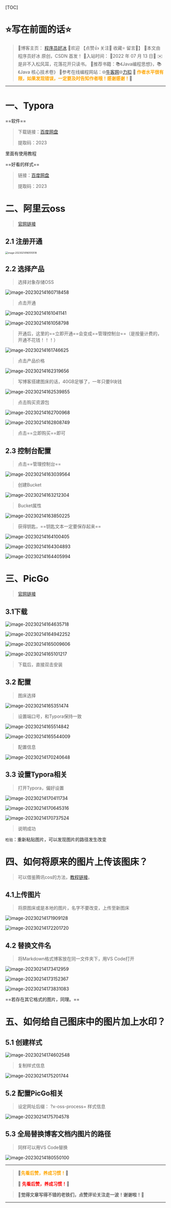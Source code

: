 [TOC]

# ⭐️写在前面的话⭐️

> 📒博客主页： [程序员好冰](https://blog.csdn.net/m0_67689541?spm=1011.2124.3001.5343)
> 🎉欢迎 【点赞👍 关注🔎 收藏⭐️ 留言📝】
> 📌本文由 程序员好冰 原创，CSDN 首发！
> 📆入站时间： 🌴2022 年 07 月 13 日🌴
> ✉️ 是非不入松风耳，花落花开只读书。
> 💭推荐书籍：📚《Java编程思想》，📚《Java 核心技术卷》
> 💬参考在线编程网站：🌐[牛客网](https://www.nowcoder.com/)🌐[力扣](https://leetcode.cn/)
> 🍭<strong><font color = orange> 作者水平很有限，如果发现错误，一定要及时告知作者哦！感谢感谢！</font></strong>🍭

--- ---



# 一、Typora

==软件==

> 下载链接：[百度网盘](https://pan.baidu.com/s/1mr9hTn55i3UgTi0GX-Kblg)
>
> 提取码：2023

里面有使用教程

==好看的样式==

> 链接：[百度网盘](https://pan.baidu.com/s/15JfSPpyAKKc8C3B2_QA_1Q)
>
> 提取码：2023

# 二、阿里云oss

>  [官网链接](https://www.aliyun.com/)

## 2.1 注册开通

<img src="https://haobin-001.oss-cn-hangzhou.aliyuncs.com/imgs-for-typora/image-20230214160510518.png?x-oss-process=image/auto-orient,1/quality,q_90/watermark,text_56iL5bqP5ZGY5aW95Yaw,type_ZmFuZ3poZW5na2FpdGk,color_fef6f0,size_30,shadow_100,g_se,x_10,y_10" alt="image-20230214160510518" style="zoom: 50%;" />



## 2.2 选择产品

> 选择对象存储OSS

![image-20230214160718458](https://haobin-001.oss-cn-hangzhou.aliyuncs.com/imgs-for-typora/image-20230214160718458.png?x-oss-process=image/auto-orient,1/quality,q_90/watermark,text_56iL5bqP5ZGY5aW95Yaw,type_ZmFuZ3poZW5na2FpdGk,color_fef6f0,size_30,shadow_100,g_se,x_10,y_10)

> 点击开通

![image-20230214161041141](https://haobin-001.oss-cn-hangzhou.aliyuncs.com/imgs-for-typora/image-20230214161041141.png?x-oss-process=image/auto-orient,1/quality,q_90/watermark,text_56iL5bqP5ZGY5aW95Yaw,type_ZmFuZ3poZW5na2FpdGk,color_fef6f0,size_30,shadow_100,g_se,x_10,y_10)



![image-20230214161058798](https://haobin-001.oss-cn-hangzhou.aliyuncs.com/imgs-for-typora/image-20230214161058798.png?x-oss-process=image/auto-orient,1/quality,q_90/watermark,text_56iL5bqP5ZGY5aW95Yaw,type_ZmFuZ3poZW5na2FpdGk,color_fef6f0,size_30,shadow_100,g_se,x_10,y_10)



> 开通后，这里的==立即开通==会变成==管理控制台==（是按量计费的，开通不花钱！！！）

![image-20230214161746625](https://haobin-001.oss-cn-hangzhou.aliyuncs.com/imgs-for-typora/image-20230214161746625.png?x-oss-process=image/auto-orient,1/quality,q_90/watermark,text_56iL5bqP5ZGY5aW95Yaw,type_ZmFuZ3poZW5na2FpdGk,color_fef6f0,size_30,shadow_100,g_se,x_10,y_10)

> 点击产品价格

![image-20230214162319656](https://haobin-001.oss-cn-hangzhou.aliyuncs.com/imgs-for-typora/image-20230214162319656.png?x-oss-process=image/auto-orient,1/quality,q_90/watermark,text_56iL5bqP5ZGY5aW95Yaw,type_ZmFuZ3poZW5na2FpdGk,color_fef6f0,size_30,shadow_100,g_se,x_10,y_10)

> 写博客搭建图床的话，40GB足够了，一年只要9块钱

![image-20230214162539855](https://haobin-001.oss-cn-hangzhou.aliyuncs.com/imgs-for-typora/image-20230214162539855.png?x-oss-process=image/auto-orient,1/quality,q_90/watermark,text_56iL5bqP5ZGY5aW95Yaw,type_ZmFuZ3poZW5na2FpdGk,color_fef6f0,size_30,shadow_100,g_se,x_10,y_10)

> 点击购买资源包

![image-20230214162700968](https://haobin-001.oss-cn-hangzhou.aliyuncs.com/imgs-for-typora/image-20230214162700968.png?x-oss-process=image/auto-orient,1/quality,q_90/watermark,text_56iL5bqP5ZGY5aW95Yaw,type_ZmFuZ3poZW5na2FpdGk,color_fef6f0,size_30,shadow_100,g_se,x_10,y_10)

![image-20230214162808749](https://haobin-001.oss-cn-hangzhou.aliyuncs.com/imgs-for-typora/image-20230214162808749.png?x-oss-process=image/auto-orient,1/quality,q_90/watermark,text_56iL5bqP5ZGY5aW95Yaw,type_ZmFuZ3poZW5na2FpdGk,color_fef6f0,size_30,shadow_100,g_se,x_10,y_10)



> 点击==立即购买==即可



## 2.3 控制台配置

> 点击==管理控制台==

![image-20230214163039564](https://haobin-001.oss-cn-hangzhou.aliyuncs.com/imgs-for-typora/image-20230214163039564.png?x-oss-process=image/auto-orient,1/quality,q_90/watermark,text_56iL5bqP5ZGY5aW95Yaw,type_ZmFuZ3poZW5na2FpdGk,color_fef6f0,size_30,shadow_100,g_se,x_10,y_10)



> 创建Bucket

![image-20230214163212304](https://haobin-001.oss-cn-hangzhou.aliyuncs.com/imgs-for-typora/image-20230214163212304.png?x-oss-process=image/auto-orient,1/quality,q_90/watermark,text_56iL5bqP5ZGY5aW95Yaw,type_ZmFuZ3poZW5na2FpdGk,color_fef6f0,size_30,shadow_100,g_se,x_10,y_10)

> Bucket属性

![image-20230214163850225](https://haobin-001.oss-cn-hangzhou.aliyuncs.com/imgs-for-typora/image-20230214163850225.png?x-oss-process=image/auto-orient,1/quality,q_90/watermark,text_56iL5bqP5ZGY5aW95Yaw,type_ZmFuZ3poZW5na2FpdGk,color_fef6f0,size_30,shadow_100,g_se,x_10,y_10)





> 获得钥匙，==钥匙文本一定要保存起来==

![image-20230214164100405](https://haobin-001.oss-cn-hangzhou.aliyuncs.com/imgs-for-typora/image-20230214164100405.png?x-oss-process=image/auto-orient,1/quality,q_90/watermark,text_56iL5bqP5ZGY5aW95Yaw,type_ZmFuZ3poZW5na2FpdGk,color_fef6f0,size_30,shadow_100,g_se,x_10,y_10)



![image-20230214164304893](https://haobin-001.oss-cn-hangzhou.aliyuncs.com/imgs-for-typora/image-20230214164304893.png?x-oss-process=image/auto-orient,1/quality,q_90/watermark,text_56iL5bqP5ZGY5aW95Yaw,type_ZmFuZ3poZW5na2FpdGk,color_fef6f0,size_30,shadow_100,g_se,x_10,y_10)

![image-20230214164405994](https://haobin-001.oss-cn-hangzhou.aliyuncs.com/imgs-for-typora/image-20230214164405994.png?x-oss-process=image/auto-orient,1/quality,q_90/watermark,text_56iL5bqP5ZGY5aW95Yaw,type_ZmFuZ3poZW5na2FpdGk,color_fef6f0,size_30,shadow_100,g_se,x_10,y_10)



# 三、PicGo

>  [官网链接](https://picgo.github.io/PicGo-Doc/zh/)

## 3.1下载

![image-20230214164635718](https://haobin-001.oss-cn-hangzhou.aliyuncs.com/imgs-for-typora/image-20230214164635718.png?x-oss-process=image/auto-orient,1/quality,q_90/watermark,text_56iL5bqP5ZGY5aW95Yaw,type_ZmFuZ3poZW5na2FpdGk,color_fef6f0,size_30,shadow_100,g_se,x_10,y_10)

![image-20230214164942252](https://haobin-001.oss-cn-hangzhou.aliyuncs.com/imgs-for-typora/image-20230214164942252.png?x-oss-process=image/auto-orient,1/quality,q_90/watermark,text_56iL5bqP5ZGY5aW95Yaw,type_ZmFuZ3poZW5na2FpdGk,color_fef6f0,size_30,shadow_100,g_se,x_10,y_10)

![image-20230214165009606](https://haobin-001.oss-cn-hangzhou.aliyuncs.com/imgs-for-typora/image-20230214165009606.png?x-oss-process=image/auto-orient,1/quality,q_90/watermark,text_56iL5bqP5ZGY5aW95Yaw,type_ZmFuZ3poZW5na2FpdGk,color_fef6f0,size_30,shadow_100,g_se,x_10,y_10)

![image-20230214165101217](https://haobin-001.oss-cn-hangzhou.aliyuncs.com/imgs-for-typora/image-20230214165101217.png?x-oss-process=image/auto-orient,1/quality,q_90/watermark,text_56iL5bqP5ZGY5aW95Yaw,type_ZmFuZ3poZW5na2FpdGk,color_fef6f0,size_30,shadow_100,g_se,x_10,y_10)

> 下载后，直接双击安装

## 3.2 配置

> 图床选择

![image-20230214165351474](https://haobin-001.oss-cn-hangzhou.aliyuncs.com/imgs-for-typora/image-20230214165351474.png?x-oss-process=image/auto-orient,1/quality,q_90/watermark,text_56iL5bqP5ZGY5aW95Yaw,type_ZmFuZ3poZW5na2FpdGk,color_fef6f0,size_30,shadow_100,g_se,x_10,y_10)



> 设置端口号，和Typora保持一致

![image-20230214165514842](https://haobin-001.oss-cn-hangzhou.aliyuncs.com/imgs-for-typora/image-20230214165514842.png?x-oss-process=image/auto-orient,1/quality,q_90/watermark,text_56iL5bqP5ZGY5aW95Yaw,type_ZmFuZ3poZW5na2FpdGk,color_fef6f0,size_30,shadow_100,g_se,x_10,y_10)



![image-20230214165544009](https://haobin-001.oss-cn-hangzhou.aliyuncs.com/imgs-for-typora/image-20230214165544009.png?x-oss-process=image/auto-orient,1/quality,q_90/watermark,text_56iL5bqP5ZGY5aW95Yaw,type_ZmFuZ3poZW5na2FpdGk,color_fef6f0,size_30,shadow_100,g_se,x_10,y_10)





> 配置信息

![image-20230214170240648](https://haobin-001.oss-cn-hangzhou.aliyuncs.com/imgs-for-typora/image-20230214170240648.png?x-oss-process=image/auto-orient,1/quality,q_90/watermark,text_56iL5bqP5ZGY5aW95Yaw,type_ZmFuZ3poZW5na2FpdGk,color_fef6f0,size_30,shadow_100,g_se,x_10,y_10)





## 3.3 设置Typora相关

> 打开Typora，偏好设置

![image-20230214170411734](https://haobin-001.oss-cn-hangzhou.aliyuncs.com/imgs-for-typora/image-20230214170411734.png?x-oss-process=image/auto-orient,1/quality,q_90/watermark,text_56iL5bqP5ZGY5aW95Yaw,type_ZmFuZ3poZW5na2FpdGk,color_fef6f0,size_30,shadow_100,g_se,x_10,y_10)



![image-20230214170645316](https://haobin-001.oss-cn-hangzhou.aliyuncs.com/imgs-for-typora/image-20230214170645316.png?x-oss-process=image/auto-orient,1/quality,q_90/watermark,text_56iL5bqP5ZGY5aW95Yaw,type_ZmFuZ3poZW5na2FpdGk,color_fef6f0,size_30,shadow_100,g_se,x_10,y_10)



![image-20230214170737524](https://haobin-001.oss-cn-hangzhou.aliyuncs.com/imgs-for-typora/image-20230214170737524.png?x-oss-process=image/auto-orient,1/quality,q_90/watermark,text_56iL5bqP5ZGY5aW95Yaw,type_ZmFuZ3poZW5na2FpdGk,color_fef6f0,size_30,shadow_100,g_se,x_10,y_10)



> 说明成功

`检验`：重新粘贴图片，可以发现图片的路径发生改变

# 四、如何将原来的图片上传该图床？

>  可以借鉴腾讯cos的方法，[教程链接](https://cloud.tencent.com/document/product/436/74373#.E5.9C.BA.E6.99.AF2.EF.BC.9A.E5.B0.86.E5.8E.9F.E5.9B.BE.E5.BA.8A.E4.BB.93.E5.BA.93.E5.9B.BE.E7.89.87.E5.BF.AB.E9.80.9F.E8.BF.81.E7.A7.BB.E5.88.B0.E8.85.BE.E8.AE.AF.E4.BA.91-cos)。

## 4.1上传图片

> 将原图床或是本地的图片，名字不要改变，上传至新图床

![image-20230214171909128](https://haobin-001.oss-cn-hangzhou.aliyuncs.com/imgs-for-typora/image-20230214171909128.png?x-oss-process=image/auto-orient,1/quality,q_90/watermark,text_56iL5bqP5ZGY5aW95Yaw,type_ZmFuZ3poZW5na2FpdGk,color_fef6f0,size_30,shadow_100,g_se,x_10,y_10)



![image-20230214172201720](https://haobin-001.oss-cn-hangzhou.aliyuncs.com/imgs-for-typora/image-20230214172201720.png?x-oss-process=image/auto-orient,1/quality,q_90/watermark,text_56iL5bqP5ZGY5aW95Yaw,type_ZmFuZ3poZW5na2FpdGk,color_fef6f0,size_30,shadow_100,g_se,x_10,y_10)

## 4.2 替换文件名

> 将Markdown格式博客放在同一文件夹下，用VS Code打开

![image-20230214173412959](https://haobin-001.oss-cn-hangzhou.aliyuncs.com/imgs-for-typora/image-20230214173412959.png?x-oss-process=image/auto-orient,1/quality,q_90/watermark,text_56iL5bqP5ZGY5aW95Yaw,type_ZmFuZ3poZW5na2FpdGk,color_fef6f0,size_30,shadow_100,g_se,x_10,y_10)





![image-20230214173152367](https://haobin-001.oss-cn-hangzhou.aliyuncs.com/imgs-for-typora/image-20230214173152367.png?x-oss-process=image/auto-orient,1/quality,q_90/watermark,text_56iL5bqP5ZGY5aW95Yaw,type_ZmFuZ3poZW5na2FpdGk,color_fef6f0,size_30,shadow_100,g_se,x_10,y_10)



![image-20230214173831083](https://haobin-001.oss-cn-hangzhou.aliyuncs.com/imgs-for-typora/image-20230214173831083.png?x-oss-process=image/auto-orient,1/quality,q_90/watermark,text_56iL5bqP5ZGY5aW95Yaw,type_ZmFuZ3poZW5na2FpdGk,color_fef6f0,size_30,shadow_100,g_se,x_10,y_10)



==若存在其它格式的图片，同理。==

# 五、如何给自己图床中的图片加上水印？

## 5.1 创建样式

![image-20230214174602548](https://haobin-001.oss-cn-hangzhou.aliyuncs.com/imgs-for-typora/image-20230214174602548.png?x-oss-process=image/auto-orient,1/quality,q_90/watermark,text_56iL5bqP5ZGY5aW95Yaw,type_ZmFuZ3poZW5na2FpdGk,color_fef6f0,size_30,shadow_100,g_se,x_10,y_10)

> 复制样式信息

![image-20230214175201744](https://haobin-001.oss-cn-hangzhou.aliyuncs.com/imgs-for-typora/image-20230214175201744.png?x-oss-process=image/auto-orient,1/quality,q_90/watermark,text_56iL5bqP5ZGY5aW95Yaw,type_ZmFuZ3poZW5na2FpdGk,color_fef6f0,size_30,shadow_100,g_se,x_10,y_10)

## 5.2 配置PicGo相关

> 设定网址后缀：  ?x-oss-process=  样式信息

![image-20230214175704578](https://haobin-001.oss-cn-hangzhou.aliyuncs.com/imgs-for-typora/image-20230214175704578.png?x-oss-process=image/auto-orient,1/quality,q_90/watermark,text_56iL5bqP5ZGY5aW95Yaw,type_ZmFuZ3poZW5na2FpdGk,color_fef6f0,size_30,shadow_100,g_se,x_10,y_10)

## 5.3 全局替换博客文档内图片的路径

> 同样可以用VS Code替换

![image-20230214180550100](https://haobin-001.oss-cn-hangzhou.aliyuncs.com/imgs-for-typora/image-20230214180550100.png?x-oss-process=image/auto-orient,1/quality,q_90/watermark,text_56iL5bqP5ZGY5aW95Yaw,type_ZmFuZ3poZW5na2FpdGk,color_fef6f0,size_30,shadow_100,g_se,x_10,y_10)



---

> <strong> 🚀<font color = orange>先看后赞，养成习惯！</font>🚀</strong>
>
> <strong> 🚀<font color = red> 先看后赞，养成习惯！</font>🚀</strong>

> **🎈觉得文章写得不错的老铁们，点赞评论关注走一波！谢谢啦！🎈**

---

